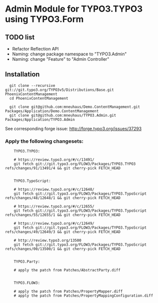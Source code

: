 # Admin Module for TYPO3.TYPO3 using TYPO3.Form

## TODO list

* Refactor Reflection API
* Naming: change package namespace to "TYPO3.Admin"
* Naming: change "Feature" to "Admin Controller"

## Installation

```
  git clone --recursive git://git.typo3.org/TYPO3v5/Distributions/Base.git PhoenixContentManagement
  cd PhoenixContentManagement

  git clone git@github.com:mneuhaus/Demo.ContentManagement.git Packages/Application/Demo.ContentManagement
  git clone git@github.com:mneuhaus/TYPO3.Admin.git Packages/Application/TYPO3.Admin
```

See corresponding forge issue: http://forge.typo3.org/issues/37293


### Apply the following changesets:

```
	TYPO3.TYPO3:

	# https://review.typo3.org/#/c/13491/
	git fetch git://git.typo3.org/FLOW3/Packages/TYPO3.TYPO3 refs/changes/91/13491/4 && git cherry-pick FETCH_HEAD


	TYPO3.TypoScript:

	# https://review.typo3.org/#/c/12648/
	git fetch git://git.typo3.org/FLOW3/Packages/TYPO3.TypoScript refs/changes/48/12648/1 && git cherry-pick FETCH_HEAD

	# https://review.typo3.org/#/c/12655/
	git fetch git://git.typo3.org/FLOW3/Packages/TYPO3.TypoScript refs/changes/55/12655/1 && git cherry-pick FETCH_HEAD

	# https://review.typo3.org/#/c/12649/
	git fetch git://git.typo3.org/FLOW3/Packages/TYPO3.TypoScript refs/changes/49/12649/3 && git cherry-pick FETCH_HEAD

	# http://review.typo3.org/13500
	git fetch git://git.typo3.org/FLOW3/Packages/TYPO3.TypoScript refs/changes/00/13500/1 && git cherry-pick FETCH_HEAD


	TYPO3.Party:

	# apply the patch from Patches/AbstractParty.diff


	TYPO3.FLOW3:

	# apply the patch from Patches/PropertyMapper.diff
	# apply the patch from Patches/PropertyMappingConfiguration.diff

```